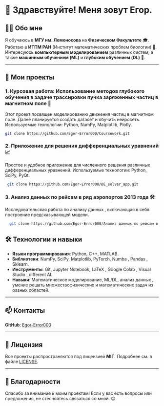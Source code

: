 # 👋 Здравствуйте! Меня зовут Егор.

## 🧑‍🎓 Обо мне
Я обучаюсь в **МГУ им. Ломоносова** на **Физическом Факультете** 🎓.  
Работаю в **ИТПМ РАН** (Институт математических проблем биологии) 🧬.  
Интересуюсь **компьютерным моделированием** различных систем, а также **машинным обучением (ML)** и **глубоким обучением (DL)** 🤖.

---

## 🚀 Мои проекты

### 1. Курсовая работа: Использование методов глубокого обучения в задаче трассировки пучка заряженных частиц в магнитном поле 🧲
Этот проект посвящен моделированию движения частиц в магнитном поле.
Далее планируется создать датасет и обучить нейросеть.
Используемые технологии: Python, NumPy, Matplotlib, Plotly.
  ```bash
  git clone https://github.com/Egor-Error000/Coursework.git
  ```


### 2.  Приложение для решения дифференциальных уравнений 📈
Простое и удобное приложение для численного решения различных дифференциальных уравнений.
Используемые технологии: Python, SciPy, PyQt.
 ```bash
  git clone https://github.com/Egor-Error000/DE_solver_app.git
  ```


### 3.  Анализ данных по рейсам в ряд аэропортов 2013 года 🛠️
Исследовательская работа по анализу данных , включающая в себя
построение предсказывающей модели.
```bash
  git clone https://github.com/Egor-Error000/Анализ данных по рейсам в ряд аэропортов 2013 года.git
  ```

  

## 🛠️ Технологии и навыки
- **Языки программирования**: Python, C++, MATLAB.
- **Библиотеки**: NumPy, SciPy, Matplotlib, PyTorch, Numba , Pandas , Sklearn.
- **Инструменты**: Git, Jupyter Notebook, LaTeX , Google Colab , Visual Studio , different AI.
- **Навыки**: Математическое моделирование, ML/DL, анализ данных , умение решать множествофизических и математических задач из разных областей.

---

## 📫 Контакты
 **GitHub**: [Egor-Error000](https://github.com/Egor-Error000)

---

## 📜 Лицензия
Все проекты распространяются под лицензией **MIT**. Подробнее см. в файле [LICENSE](LICENSE).

---

## 🌟 Благодарности
Спасибо за внимание к моим проектам! Если у вас есть вопросы или предложения, не стесняйтесь связаться со мной. 😊


